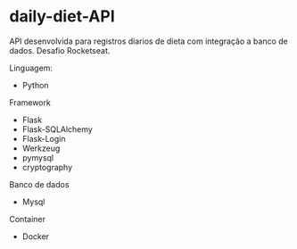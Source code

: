 # daily-diet-API

API desenvolvida para registros diarios de dieta com integração a banco de dados.
Desafio Rocketseat.

Linguagem:
<ul>
    <li>Python</li>
</ul>

Framework
<ul>
    <li>Flask</li>
    <li>Flask-SQLAlchemy</li>
    <li>Flask-Login</li>
    <li>Werkzeug</li>
    <li>pymysql</li>
    <li>cryptography</li>
</ul>

Banco de dados
<ul>
    <li>Mysql</li>
</ul>

Container
<ul>
    <li>Docker</li>
</ul>